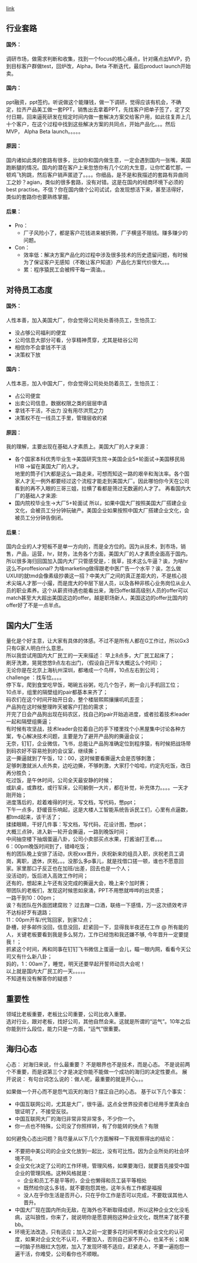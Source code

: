 [link](https://www.1point3acres.com/bbs/thread-636033-1-1.html)

## 行业套路
#### 国外：
调研市场，做需求判断和收集，找到一个focus的核心痛点，针对痛点出MVP，扔到目标客户群做test，回炉改，Alpha，Beta 不断迭代，最后product launch开始卖。
#### 国内：
ppt融资，ppt签约。听说做这个能赚钱，做一下调研，觉得应该有机会，不确定，拉齐产品美工做一套PPT，销售出去拿着PPT，先找客户把单子签了，定了交付日期，回来逼死研发在规定时间内做一套解决方案交给客户用，如此往复弄上几十个客户，在这个过程中找到这些解决方案的共同点，开始产品化。。。然后MVP， Alpha Beta launch。。。。。
#### 原因：
国内诸如此类的套路有很多，比如你和国内做生意，一定会遇到国内一张嘴，美国跑断腿的情况。国内的潜在客户上来忽悠你有几个亿的大生意，让你忙着忙那，一顿鸡飞狗跳，然后客户销声匿迹了。。。。你细品，是不是和我描述的套路有异曲同工之妙？agian，类似的很多套路，没有对错。这是在国内的经商环境下必须的best practise。不信？你在国内做个公司试试，会发现想活下来，甚至活得好，类似的套路你也要熟练掌握。
#### 后果：
- Pro：
  - 厂子风险小了，都是客户花钱进来被折腾，厂子横竖不赔钱。赚多赚少的问题。
- Con：
  - 效率低：解决方案产品化的过程中涉及很多技术的历史遗留问题，有时候为了保证客户无感知（不敢让客户知道）产品化方案代价很大。。。
  - 累：程序猿民工会被榨干每一滴油。。

## 对待员工态度
#### 国外：
人性本善，加入美国大厂，你会觉得公司处处善待员工，生怕员工:
- 没占够公司福利的便宜 
- 公司信息大部分可看，分享精神贯穿，尤其是硅谷公司 
- 相信你不会拿钱不干活 
- 决策权下放
#### 国内：
人性本恶，加入中国大厂，你会觉得公司处处防着员工，生怕员工：
- 占公司便宜 
- 出卖公司信息，数据权限之类的层层申请 
- 拿钱不干活，不出力 没有用尽洪荒之力 
- 决策权不在一线员工手里，管理层收的紧
#### 原因：
我的理解，主要出现在基础人才素质上。美国大厂的人才来源：
- 各个国家本科优秀毕业生->美国研究生院->美国企业5+轮面试->美国移民局H1B ->留在美国大厂的人才。\
地里的筒子们大都是这么一路走来，可想而知这一路的艰辛和淘汰率。各个国家人才无一例外都要经过这个流程才能走到美国大厂。因此哪怕你今天在公司看到的再不入眼的三哥三姐，拉横了看都是筛过无数遍的人才了。
再看国内大厂的基础人才来源:
- 国内院校毕业生->大厂5+轮面试
所以，如果中国大厂按照美国大厂搭建企业文化，会被员工分分钟玩破产。美国企业如果按照中国大厂搭建企业文化，会被员工分分钟告倒闭。
#### 后果：
国内企业的人才短板不是单一方向的，而是全方位的。因为从技术，到市场，销售，产品，运营，hr，财务，法务各个方面，美国大厂的人才素质全面高于国内。所以很多海归回国加入国内大厂只管感受是，：我草，技术这么牛逼？诶，为啥hr这么不proffesional? 为啥marketing做得跟老中医广告一个水平？诶，怎么做UXUI的就tmd会像素级抄袭这一招？中美大厂之间的真正差距大的，不是核心技术尖端人才那一小撮，而是庞大的中层下层人员，以及各种非核心业务岗位从业人员的职业素养。这个从薪资待遇也能看出来，海归offer越高级别人员的offer可以match甚至大大超出美国这边的offer。越是职场新人，美国这边的offer比国内的offer好了不是一点半点。

## 国内大厂生活
量化是个好主意，让大家有具体的体感。不过不是所有人都在G工作过，所以Gx3只有G家人明白什么意思。\
所以我尝试用国内大厂民工的一天来描述：
早上8点多，大厂民工起床了；\
刷牙洗漱，晃晃悠悠9点左右出门，（假设自己开车大概这么个时间）；\
无论你是在北京上海杭州深圳，都堵成一个鸟样，10点左右到公司；\
challenge ：找车位。。。。\
停下车，爬到食堂吃早饭，喝碗五谷粥，吃几个包子，刷一会儿手机回工位；\
10点半，组里的隔壁组的pair都基本来齐了；\
码农们在这个时间开始开日会，整个楼层熙熙攘攘叽叽歪歪；\
产品狗在这时候整理昨天被客户打脸的需求；\
开完了日会产品狗出现在码农区，找自己的pair开始追进度，或者拉着技术leader一起和隔壁组撕逼；\
有时候有攻坚战，技术leader会拉着自己的手下楼里找个小黑屋集中讨论各种方案，专心解决技术问题，主要是为了避开产品狗的撕逼会议；\
无奈，钉钉，企业微信，飞书，总能让产品狗准确定位到程序猿，有时候把战场带到码农好不容易抢到的会议室，继续撕；\
这一撕逼就到了午饭，12：00，这时候要看撕逼大会是否够刺激；\
足够刺激就派人点外卖，边吃边撕，不够刺激，大家打个哈哈，约定先吃饭，改日再分胜负；\
吃过饭，是午休时间，公司全天最安静的时候；\
或趴桌，或靠枕，或行军床，公司躺倒一大片，都在补觉，补充体力。。。。一天才刚开始；\
进度落后的，趁着难得的时光，写文档，写代码，憋ppt；\
下午一点多，舒缓音乐响起，这是大楼人工智能系统告诉民工们，心里有点逼数，都tmd起来，该干活了；\
揉揉眼睛，干好几件事：写文档，写代码，花设计图，憋ppt；\
大概三点钟，进入新一轮开会撕逼，一路到晚饭时间；\
中间抽空楼下抽烟蛋逼八卦，公司小卖部买点水果，打酱油打王者。。。\
6：00pm晚饭时间到了，错峰吃饭；\
有的团队晚上安排了活动，庆祝xxx晋升，庆祝新来的组员入职，庆祝老员工调岗，离职，退休，庆祝。。。没那么多p事儿，就是找借口搓一顿，谁也不愿意回家。家里那口子反正也在加班/出差，回去也是一个人；\
没活动的，饭后进入高效工作时间；\
还有的，想起来上午还有没完成的撕逼大会，晚上来个加时赛；\
带团队的老板们，发现这时候思如泉涌，PPT不用憋就哗哗的出灵感；\
一路干到10：00pm；\
诶？有团队在外面团建腐败？ 过去蹭一口酒，联络一下感情，万一这次绩效考评不达标好歹有退路；\
11：00pm开车/代驾回家，到家12点；\
卧槽，好多邮件没回，信息没回，赶紧回一下，显得我半夜还在工作 @ 所有能的人，关键老板要看到我是多么努力，工作已经饱和我还嫌不够, 今年晋升一定要提我！；\
抓紧这个时间，再和同事在钉钉飞书微信上蛋逼一会儿，瞄一眼内网，看看今天公司又有什么新八卦；\
妈的，1：00am了，睡觉，明天还要早起开誓师动员大会呢！\
以上就是国内大厂民工的一天。。。。。\
不知道有没有解答你的疑惑？

## 重要性
领域比老板重要，老板比公司重要，公司比收入重要。\
选对行业，跟对老板，找好公司，其他自然会来。这就是所谓的“运气”。10年之后你能到什么段位，能力只是一方面，“运气”很重要。

## 海归心态

心态：
对海归来说，什么最重要？ 不是眼界也不是技术，而是心态。
不是说前两个不重要，而是说第三个才是决定你能不能做一个成功的海归的决定性要点。
展开说说：
有句台词怎么说的：做人呢，最重要的就是开心。。。

如果做一个开心而不是怨气滔天的海归？摆正自己的心态。
基于以下几个事实：
- 中国互联网公司，尤其是大厂，很牛逼。这点全世界投资者已经用手里真金白银证明了，不接受反驳。
- 中国互联网大厂的海归非常非常非常多，不少你一个。
- 你一点也不特殊，公司没了你照样转，有了你能转的快点？有限

如何避免心态出问题？我尽量从以下几个方面解释一下我观察得出的结论：
- 不要把中美公司的企业文化放到一起比，没有可比性。因为企业所处的社会环境不同。
- 企业文化决定了公司的工作环境，管理风格，如果要海归，就要首先接受中国企业的管理风格。这种风格就是：
  - 企业和员工不是平等的，企业也懒得和员工装平等相处
  - 既然给你这么多钱，就不要抱怨其他，这年头有工作都是福报
  - 没人在乎你生活是否开心，只在乎你工作是否可以完成，不要耽误其他人晋升。
- 中国大厂现在国内所向无敌，在海外也不断取得成绩，所以这种企业文化没毛病，这叫狼性，你来了，就说明你是愿意拥抱这种企业文化，既然来了就不要bb。
- 环境无法改造，只有适应；加入之前一定要多花时间考察对企业文化的认可度，如果对企业文化不认可，不要加入，否则自己家不开心，也呆不长；如果一时脑子热眼红大包袱，加入了发现环境不适应，赶紧走人，不要一遍抱怨一遍干活，你难受，公司看你也不顺眼。
